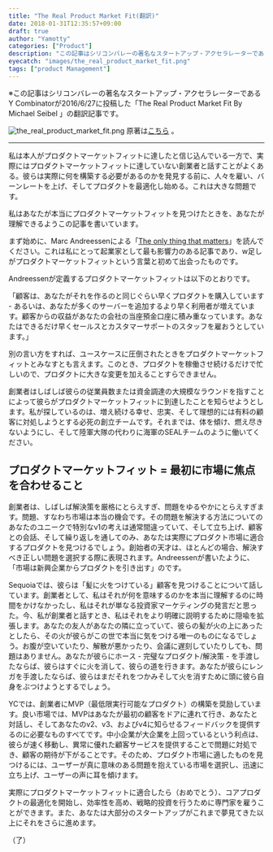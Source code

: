```yaml
---
title: "The Real Product Market Fit(翻訳)"
date: 2018-01-31T12:35:57+09:00
draft: true
author: "Yamotty"
categories: ["Product"]
description: "この記事はシリコンバレーの著名なスタートアップ・アクセラレーターであるY Combinatorが2016/6/27に投稿した「The Real Product Market Fit By Michael Seibel 」の翻訳記事です。"
eyecatch: "images/the_real_product_market_fit.png"
tags: ["product Management"]
---
```


※この記事はシリコンバレーの著名なスタートアップ・アクセラレーターであるY Combinatorが2016/6/27に投稿した「The Real Product Market Fit By Michael Seibel 」の翻訳記事です。

<!--more-->

![the_real_product_market_fit.png](/images/the_real_product_market_fit.png)
原著は[こちら](https://blog.ycombinator.com/the-real-product-market-fit/) 。


---


私は本人がプロダクトマーケットフィットに達したと信じ込んでいる一方で、実際にはプロダクトマーケットフィットに達していない創業者と話すことがよくある。彼らは実際に何を構築する必要があるのか​​を発見する前に、人々を雇い、バーンレートを上げ、そしてプロダクトを最適化し始める。これは大きな問題です。

私はあなたが本当にプロダクトマーケットフィットを見つけたときを、あなたが理解できるようこの記事を書いています。

まず始めに、Marc Andreessenによる「[The only thing that matters](https://pmarchive.com/guide_to_startups_part4.html)」を読んでください。これは私にとって起業家として最も影響力のある記事であり、w足しがプロダクトマーケットフィットという言葉と初めて出会ったものです。

Andreessenが定義するプロダクトマーケットフィットは以下のとおりです。

「顧客は、あなたがそれを作るのと同じぐらい早くプロダクトを購入しています - あるいは、あなたが多くのサーバーを追加するより早く利用者が増えています。顧客からの収益があなたの会社の当座預金口座に積み重なっています。あなたはできるだけ早くセールスとカスタマーサポートのスタッフを雇おうとしています。」

別の言い方をすれば、ユースケースに圧倒されたときをプロダクトマーケットフィットとみなすとも言えます。このとき、プロダクトを稼働させ続けるだけで忙しいので、プロダクトに大きな変更を加えることすらできません。

創業者はしばしば彼らの従業員数または資金調達の大規模なラウンドを指すことによって彼らがプロダクトマーケットフィットに到達したことを知らせようとします。私が探しているのは、増え続ける幸せ、忠実、そして理想的には有料の顧客に対処しようとする必死の創立チームです。それまでは、体を傾け、燃え尽きないようにし、そして陸軍大隊の代わりに海軍のSEALチームのように働いてください。

## プロダクトマーケットフィット = 最初に市場に焦点を合わせること

創業者は、しばしば解決策を厳格にとらえすぎ、問題をゆるやかにとらえすぎます。問題、すなわち市場は本当の機会です。その問題を解決する方法についてのあなたのユニークで特別なv1の考えは通常間違っていて、そして立ち上げ、顧客との会話、そして繰り返しを通してのみ、あなたは実際にプロダクト市場に適合するプロダクトを見つけるでしょう。創始者の天才は、ほとんどの場合、解決すべき正しい問題を選択する際に表現されます。Andreessenが書いたように、「市場は新興企業からプロダクトを引き出す」のです。

Sequoiaでは、彼らは「髪に火をつけている」顧客を見つけることについて話しています。創業者として、私はそれが何を意味するのかを本当に理解するのに時間をかけなかったし、私はそれが単なる投資家マーケティングの発言だと思った。今、私が創業者と話すとき、私はそれをより明確に説明するために隠喩を拡張します。あなたの友人があなたの隣に立っていて、彼らの髪が火の上にあったとしたら、その火が彼らがこの世で本当に気をつける唯一のものになるでしょう。お腹が空いていたり、解散が悪かったり、会議に遅刻していたり​​しても、問題はありません。あなたが彼らにホース - 完璧なプロダクト/解決策 - を手渡したならば、彼らはすぐに火を消して、彼らの道を行きます。あなたが彼らにレンガを手渡したならば、彼らはまだそれをつかみそして火を消すために頭に彼ら自身をぶつけようとするでしょう。

YCでは、創業者にMVP（最低限実行可能なプロダクト）の構築を奨励しています。良い市場では、MVPはあなたが最初の顧客をドアに連れて行き、あなたと対話し、そしてあなたのv2、v3、およびv4に知らせるフィードバックを提供するのに必要なものすべてです。中小企業が大企業を上回っているという利点は、彼らが速く移動し、異常に優れた顧客サービスを提供することで問題に対処でき、顧客の期待が下がることです。そのため、プロダクト市場に適したものを見つけるには、ユーザーが真に意味のある問題を抱えている市場を選択し、迅速に立ち上げ、ユーザーの声に耳を傾けます。

実際にプロダクトマーケットフィットに適合したら（おめでとう）、コアプロダクトの最適化を開始し、効率性を高め、戦略的投資を行うために専門家を雇うことができます。また、あなたは大部分のスタートアップがこれまで夢見てきた以上にそれをさらに進めます。

（了）

